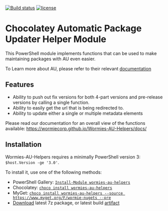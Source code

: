 [![Build status](https://ci.appveyor.com/api/projects/status/6xm2ci85fnpxf8g2?svg=true)](https://ci.appveyor.com/project/AdmiringWorm/wormies-au-helpers) [![license](https://img.shields.io/github/license/WormieCorp/Wormies-AU-Helpers.svg)](https://github.com/WormieCorp/Wormies-AU-Helpers/blob/master/LICENSE)

# Chocolatey Automatic Package Updater Helper Module

This PowerShell module implements functions that can be used to make maintaining packages with AU even easier.

To Learn more about AU, please refer to their relevant [documentation](https://github.com/majkinetor/au/wiki)

## Features
- Ability to push out fix versions for both 4-part versions and pre-release versions by calling a single function.
- Ability to easily get the url that is being redirected to.
- Ability to update either a single or multiple metadata elements

Please read our documentation for an overall view of the functions available:
<https://wormiecorp.github.io/Wormies-AU-Helpers/docs/>

## Installation

Wormies-AU-Helpers requires a minimally PowerShell version 3: `$host.Version -ge '3.0'`.

To install it, use one of the following methods:
- PowerShell Gallery: [`Install-Module wormies-au-helpers`](https://www.powershellgallery.com/packages/Wormies-AU-Helpers)
- Chocolatey: [`choco install wormies-au-helpers`](https://chocolatey.org/packages/wormies-au-helpers)
- MyGet: [`choco install wormies-au-helpers --source https://www.myget.org/F/wormie-nugets --pre`](https://www.myget.org/feed/wormie-nugets/package/nuget/wormies-au-helpers)
- [Download](https://com/WormieCorp/Wormies-AU-Helpers/releases/latest) latest 7z package, or latest build [artifact](https://ci.appveyor.com/project/admiringworm/wormies-au-helpers/build/artifacts)
